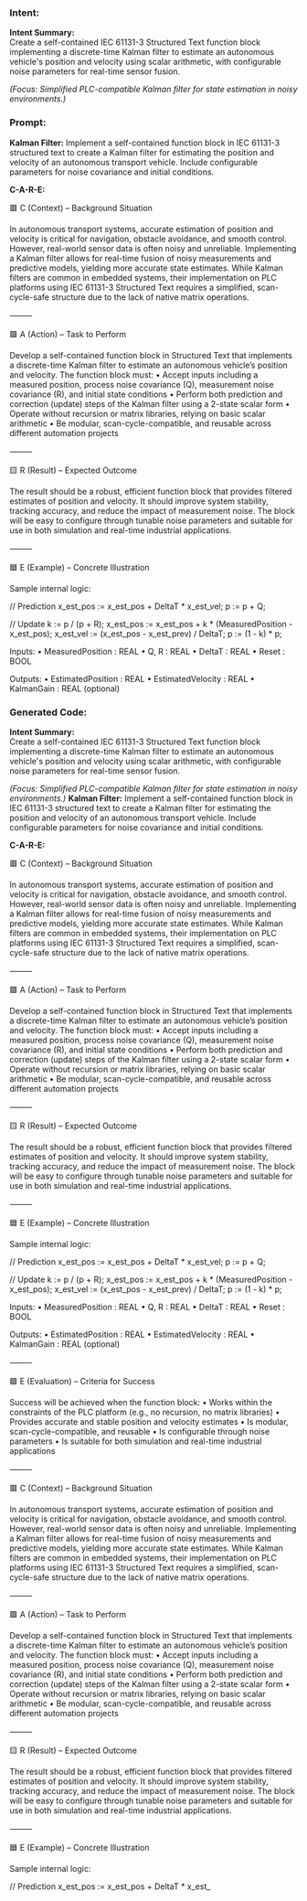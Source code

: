 ### Intent:
**Intent Summary:**  
Create a self-contained IEC 61131-3 Structured Text function block implementing a discrete-time Kalman filter to estimate an autonomous vehicle's position and velocity using scalar arithmetic, with configurable noise parameters for real-time sensor fusion.  

*(Focus: Simplified PLC-compatible Kalman filter for state estimation in noisy environments.)*

### Prompt:
**Kalman Filter:**
Implement a self-contained function block in IEC 61131-3 structured text to create a Kalman filter for estimating the position and velocity of an autonomous transport vehicle. Include configurable parameters for noise covariance and initial conditions.

**C-A-R-E:**

🟥 C (Context) – Background Situation

In autonomous transport systems, accurate estimation of position and velocity is critical for navigation, obstacle avoidance, and smooth control. However, real-world sensor data is often noisy and unreliable. Implementing a Kalman filter allows for real-time fusion of noisy measurements and predictive models, yielding more accurate state estimates. While Kalman filters are common in embedded systems, their implementation on PLC platforms using IEC 61131-3 Structured Text requires a simplified, scan-cycle-safe structure due to the lack of native matrix operations.

⸻

🟩 A (Action) – Task to Perform

Develop a self-contained function block in Structured Text that implements a discrete-time Kalman filter to estimate an autonomous vehicle’s position and velocity. The function block must:
	•	Accept inputs including a measured position, process noise covariance (Q), measurement noise covariance (R), and initial state conditions
	•	Perform both prediction and correction (update) steps of the Kalman filter using a 2-state scalar form
	•	Operate without recursion or matrix libraries, relying on basic scalar arithmetic
	•	Be modular, scan-cycle-compatible, and reusable across different automation projects

⸻

🟨 R (Result) – Expected Outcome

The result should be a robust, efficient function block that provides filtered estimates of position and velocity. It should improve system stability, tracking accuracy, and reduce the impact of measurement noise. The block will be easy to configure through tunable noise parameters and suitable for use in both simulation and real-time industrial applications.

⸻

🟦 E (Example) – Concrete Illustration

Sample internal logic:

// Prediction
x_est_pos := x_est_pos + DeltaT * x_est_vel;
p := p + Q;

// Update
k := p / (p + R);
x_est_pos := x_est_pos + k * (MeasuredPosition - x_est_pos);
x_est_vel := (x_est_pos - x_est_prev) / DeltaT;
p := (1 - k) * p;

Inputs:
	•	MeasuredPosition : REAL
	•	Q, R : REAL
	•	DeltaT : REAL
	•	Reset : BOOL

Outputs:
	•	EstimatedPosition : REAL
	•	EstimatedVelocity : REAL
	•	KalmanGain : REAL (optional)

### Generated Code:
**Intent Summary:**  
Create a self-contained IEC 61131-3 Structured Text function block implementing a discrete-time Kalman filter to estimate an autonomous vehicle's position and velocity using scalar arithmetic, with configurable noise parameters for real-time sensor fusion.  

*(Focus: Simplified PLC-compatible Kalman filter for state estimation in noisy environments.)*
**Kalman Filter:**
Implement a self-contained function block in IEC 61131-3 structured text to create a Kalman filter for estimating the position and velocity of an autonomous transport vehicle. Include configurable parameters for noise covariance and initial conditions.

**C-A-R-E:**

🟥 C (Context) – Background Situation

In autonomous transport systems, accurate estimation of position and velocity is critical for navigation, obstacle avoidance, and smooth control. However, real-world sensor data is often noisy and unreliable. Implementing a Kalman filter allows for real-time fusion of noisy measurements and predictive models, yielding more accurate state estimates. While Kalman filters are common in embedded systems, their implementation on PLC platforms using IEC 61131-3 Structured Text requires a simplified, scan-cycle-safe structure due to the lack of native matrix operations.

⸻

🟩 A (Action) – Task to Perform

Develop a self-contained function block in Structured Text that implements a discrete-time Kalman filter to estimate an autonomous vehicle’s position and velocity. The function block must:
	•	Accept inputs including a measured position, process noise covariance (Q), measurement noise covariance (R), and initial state conditions
	•	Perform both prediction and correction (update) steps of the Kalman filter using a 2-state scalar form
	•	Operate without recursion or matrix libraries, relying on basic scalar arithmetic
	•	Be modular, scan-cycle-compatible, and reusable across different automation projects

⸻

🟨 R (Result) – Expected Outcome

The result should be a robust, efficient function block that provides filtered estimates of position and velocity. It should improve system stability, tracking accuracy, and reduce the impact of measurement noise. The block will be easy to configure through tunable noise parameters and suitable for use in both simulation and real-time industrial applications.

⸻

🟦 E (Example) – Concrete Illustration

Sample internal logic:

// Prediction
x_est_pos := x_est_pos + DeltaT * x_est_vel;
p := p + Q;

// Update
k := p / (p + R);
x_est_pos := x_est_pos + k * (MeasuredPosition - x_est_pos);
x_est_vel := (x_est_pos - x_est_prev) / DeltaT;
p := (1 - k) * p;

Inputs:
	•	MeasuredPosition : REAL
	•	Q, R : REAL
	•	DeltaT : REAL
	•	Reset : BOOL

Outputs:
	•	EstimatedPosition : REAL
	•	EstimatedVelocity : REAL
	•	KalmanGain : REAL (optional)

⸻

🟩 E (Evaluation) – Criteria for Success

Success will be achieved when the function block:
	•	Works within the constraints of the PLC platform (e.g., no recursion, no matrix libraries)
	•	Provides accurate and stable position and velocity estimates
	•	Is modular, scan-cycle-compatible, and reusable
	•	Is configurable through noise parameters
	•	Is suitable for both simulation and real-time industrial applications

⸻

🟥 C (Context) – Background Situation

In autonomous transport systems, accurate estimation of position and velocity is critical for navigation, obstacle avoidance, and smooth control. However, real-world sensor data is often noisy and unreliable. Implementing a Kalman filter allows for real-time fusion of noisy measurements and predictive models, yielding more accurate state estimates. While Kalman filters are common in embedded systems, their implementation on PLC platforms using IEC 61131-3 Structured Text requires a simplified, scan-cycle-safe structure due to the lack of native matrix operations.

⸻

🟩 A (Action) – Task to Perform

Develop a self-contained function block in Structured Text that implements a discrete-time Kalman filter to estimate an autonomous vehicle’s position and velocity. The function block must:
	•	Accept inputs including a measured position, process noise covariance (Q), measurement noise covariance (R), and initial state conditions
	•	Perform both prediction and correction (update) steps of the Kalman filter using a 2-state scalar form
	•	Operate without recursion or matrix libraries, relying on basic scalar arithmetic
	•	Be modular, scan-cycle-compatible, and reusable across different automation projects

⸻

🟨 R (Result) – Expected Outcome

The result should be a robust, efficient function block that provides filtered estimates of position and velocity. It should improve system stability, tracking accuracy, and reduce the impact of measurement noise. The block will be easy to configure through tunable noise parameters and suitable for use in both simulation and real-time industrial applications.

⸻

🟦 E (Example) – Concrete Illustration

Sample internal logic:

// Prediction
x_est_pos := x_est_pos + DeltaT * x_est_
